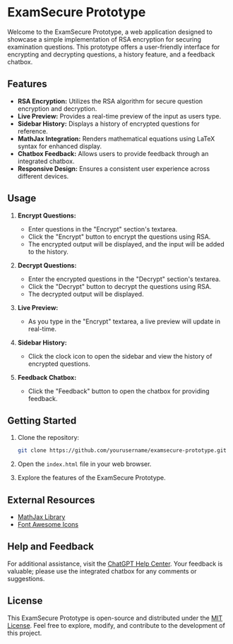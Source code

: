 # ExamSecure Prototype

Welcome to the ExamSecure Prototype, a web application designed to showcase a simple implementation of RSA encryption for securing examination questions. This prototype offers a user-friendly interface for encrypting and decrypting questions, a history feature, and a feedback chatbox.

## Features

- **RSA Encryption:** Utilizes the RSA algorithm for secure question encryption and decryption.
- **Live Preview:** Provides a real-time preview of the input as users type.
- **Sidebar History:** Displays a history of encrypted questions for reference.
- **MathJax Integration:** Renders mathematical equations using LaTeX syntax for enhanced display.
- **Chatbox Feedback:** Allows users to provide feedback through an integrated chatbox.
- **Responsive Design:** Ensures a consistent user experience across different devices.

## Usage

1. **Encrypt Questions:**
   - Enter questions in the "Encrypt" section's textarea.
   - Click the "Encrypt" button to encrypt the questions using RSA.
   - The encrypted output will be displayed, and the input will be added to the history.

2. **Decrypt Questions:**
   - Enter the encrypted questions in the "Decrypt" section's textarea.
   - Click the "Decrypt" button to decrypt the questions using RSA.
   - The decrypted output will be displayed.

3. **Live Preview:**
   - As you type in the "Encrypt" textarea, a live preview will update in real-time.

4. **Sidebar History:**
   - Click the clock icon to open the sidebar and view the history of encrypted questions.

5. **Feedback Chatbox:**
   - Click the "Feedback" button to open the chatbox for providing feedback.

## Getting Started

1. Clone the repository:

   ```bash
   git clone https://github.com/yourusername/examsecure-prototype.git
   ```

2. Open the `index.html` file in your web browser.

3. Explore the features of the ExamSecure Prototype.

## External Resources

- [MathJax Library](https://www.mathjax.org/)
- [Font Awesome Icons](https://fontawesome.com/)

## Help and Feedback

For additional assistance, visit the [ChatGPT Help Center](https://chat.openai.com). Your feedback is valuable; please use the integrated chatbox for any comments or suggestions.

## License

This ExamSecure Prototype is open-source and distributed under the [MIT License](LICENSE). Feel free to explore, modify, and contribute to the development of this project.
